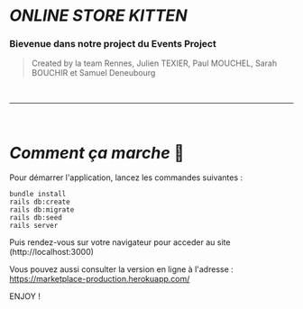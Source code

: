 # ___ONLINE STORE KITTEN___ 

### Bievenue dans notre project du Events Project 
>Created by la team Rennes, Julien TEXIER, Paul MOUCHEL, Sarah BOUCHIR et Samuel Deneubourg
>

</br>

________________________________________________________
</br>

# ___Comment ça marche___ :robot:

Pour démarrer l'application, lancez les commandes suivantes :
```
bundle install
rails db:create
rails db:migrate
rails db:seed
rails server
```

Puis rendez-vous sur votre navigateur pour acceder au site (http://localhost:3000)

Vous pouvez aussi consulter la version en ligne à l'adresse :
https://marketplace-production.herokuapp.com/

ENJOY !

